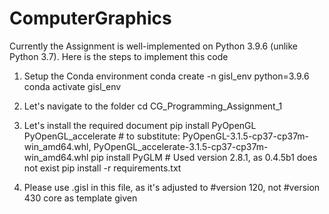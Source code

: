 # ComputerGraphics

Currently the Assignment is well-implemented on Python 3.9.6 (unlike Python 3.7). Here is the steps to implement this code

1. Setup the Conda environment
conda create -n gisl_env python=3.9.6
conda activate gisl_env

2. Let's navigate to the folder
cd CG_Programming_Assignment_1

2. Let's install the required document 
pip install PyOpenGL PyOpenGL_accelerate # to substitute: PyOpenGL-3.1.5-cp37-cp37m-win_amd64.whl, PyOpenGL_accelerate-3.1.5-cp37-cp37m-win_amd64.whl
pip install PyGLM  # Used version 2.8.1, as 0.4.5b1 does not exist
pip install -r requirements.txt

3. Please use .gisl in this file, as it's adjusted to #version 120, not #version 430 core as template given